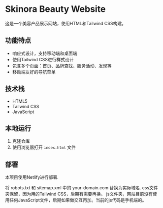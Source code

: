 # Skinora Beauty Website

这是一个美容产品展示网站，使用HTML和Tailwind CSS构建。

## 功能特点

- 响应式设计，支持移动端和桌面端
- 使用Tailwind CSS进行样式设计
- 包含多个页面：首页、品牌查找、服务活动、发现等
- 移动端友好的导航菜单

## 技术栈

- HTML5
- Tailwind CSS
- JavaScript

## 本地运行

1. 克隆仓库
2. 使用浏览器打开 `index.html` 文件

## 部署

本项目使用Netlify进行部署.

将 robots.txt 和 sitemap.xml 中的 your-domain.com 替换为实际域名.
css文件夹保留，因为用的Tailwind CSS，后期有需要再换。
js文件夹，网站目前没有使用任何JavaScript文件，后期如果做交互再加。当前的js代码是手机端的。